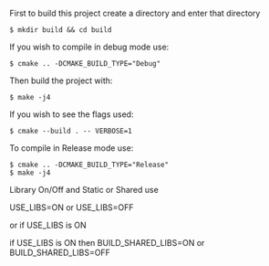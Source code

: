 
First to build this project create a directory and enter that directory

    $ mkdir build && cd build
    
If you wish to compile in debug mode use:

    $ cmake .. -DCMAKE_BUILD_TYPE="Debug"

Then build the project with:

    $ make -j4
    
If you wish to see the flags used:

    $ cmake --build . -- VERBOSE=1
    
To compile in Release mode use:

    $ cmake .. -DCMAKE_BUILD_TYPE="Release"
    $ make -j4

Library On/Off and Static or Shared use

USE_LIBS=ON or USE_LIBS=OFF

or if USE_LIBS is ON

if USE_LIBS is ON then BUILD_SHARED_LIBS=ON or BUILD_SHARED_LIBS=OFF


